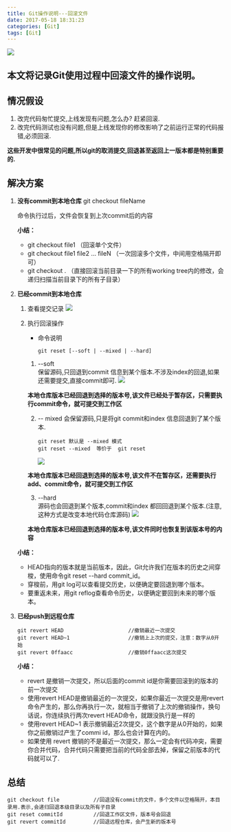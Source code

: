 ```yaml
---
title: Git操作说明---回滚文件
date: 2017-05-18 18:31:23
categories: [Git]
tags: [Git]
---
```


![](http://ww1.sinaimg.cn/large/91ddf859gy1ffwerjv3qyj20hy0b4jrr.jpg)

## 本文将记录Git使用过程中回滚文件的操作说明。

## 情况假设
1. 改完代码匆忙提交,上线发现有问题,怎么办? 赶紧回滚.
2. 改完代码测试也没有问题,但是上线发现你的修改影响了之前运行正常的代码报错,必须回滚.


**这些开发中很常见的问题,所以git的取消提交,回退甚至返回上一版本都是特别重要的.**

## 解决方案

1. **没有commit到本地仓库**
		git checkout fileName
		
	命令执行过后，文件会恢复到上次commit后的内容

	**小结：**
	- git checkout file1 （回滚单个文件）
	- git checkout file1 file2 ... fileN （一次回滚多个文件，中间用空格隔开即可）
	- git checkout . （直接回滚当前目录一下的所有working tree内的修改，会递归扫描当前目录下的所有子目录）

2. **已经commit到本地仓库**
	1. 查看提交记录
		![](http://ww1.sinaimg.cn/large/91ddf859gy1ffpbxiuph0j20b102vq2w.jpg)
	2. 执行回滚操作
		- 命令说明
			```
			git reset [--soft | --mixed | --hard]
			```
		1. \--soft		 
				保留源码,只回退到commit 信息到某个版本.不涉及index的回退,如果还需要提交,直接commit即可.
			![](http://ww1.sinaimg.cn/large/91ddf859gy1ffpc6lxk5yj20gz0az75b.jpg)
	
		 **本地仓库版本已经回退到选择的版本号,该文件已经处于暂存区，只需要执行commit命令，就可提交到工作区**
		
		2. \-- mixed
				会保留源码,只是将git commit和index 信息回退到了某个版本.

			```
			git reset 默认是 --mixed 模式 
			git reset --mixed  等价于  git reset
			```
			![](http://ww1.sinaimg.cn/large/91ddf859gy1ffpci3ohgoj20hi04iq2y.jpg)
	
	 	**本地仓库版本已经回退到选择的版本号,该文件不在暂存区，还需要执行add、commit命令，就可提交到工作区**

		3. \--hard		 
				源码也会回退到某个版本,commit和index 都回回退到某个版本.(注意,这种方式是改变本地代码仓库源码)
			![](http://ww1.sinaimg.cn/large/91ddf859gy1ffpcod2n0bj209k03q744.jpg)

		 **本地仓库版本已经回退到选择的版本号,该文件同时也恢复到该版本号的内容**

	**小结：**	
	- HEAD指向的版本就是当前版本，因此，Git允许我们在版本的历史之间穿梭，使用命令git reset --hard commit_id。
	- 穿梭前，用git log可以查看提交历史，以便确定要回退到哪个版本。
	- 要重返未来，用git reflog查看命令历史，以便确定要回到未来的哪个版本。		

3. **已经push到远程仓库**
	```
	git revert HEAD                     //撤销最近一次提交
	git revert HEAD~1                   //撤销上上次的提交，注意：数字从0开始
	git revert 0ffaacc                  //撤销0ffaacc这次提交
	```
	**小结：**
	- revert 是撤销一次提交，所以后面的commit id是你需要回滚到的版本的前一次提交		
	- 使用revert HEAD是撤销最近的一次提交，如果你最近一次提交是用revert命令产生的，那么你再执行一次，就相当于撤销了上次的撤销操作，换句话说，你连续执行两次revert HEAD命令，就跟没执行是一样的		
	- 使用revert HEAD~1 表示撤销最近2次提交，这个数字是从0开始的，如果你之前撤销过产生了commi id，那么也会计算在内的。	
	- 如果使用 revert 撤销的不是最近一次提交，那么一定会有代码冲突，需要你合并代码，合并代码只需要把当前的代码全部去掉，保留之前版本的代码就可以了.

## 总结
```	
git checkout file  			//回退没有commit的文件，多个文件以空格隔开，本目录用.表示,会递归回退本级目录以及所有子目录
git reset commitId			//回退工作区文件，版本号会回退
git revert commitId			//回退远程仓库，会产生新的版本号
```
  			
				



